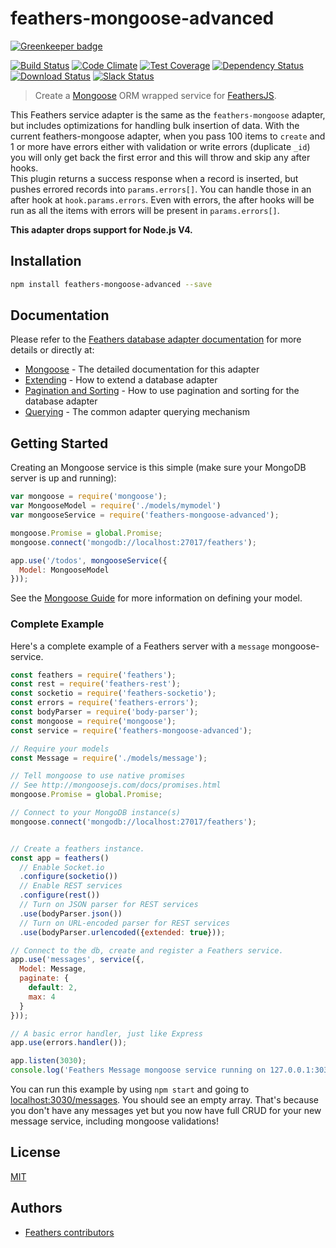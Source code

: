 feathers-mongoose-advanced
================

[![Greenkeeper badge](https://badges.greenkeeper.io/marshallswain/feathers-mongoose-advanced.svg)](https://greenkeeper.io/)

[![Build Status](https://travis-ci.org/marshallswain/feathers-mongoose-advanced.png?branch=master)](https://travis-ci.org/marshallswain/feathers-mongoose-advanced)
[![Code Climate](https://codeclimate.com/github/marshallswain/feathers-mongoose-advanced/badges/gpa.svg)](https://codeclimate.com/github/marshallswain/feathers-mongoose-advanced)
[![Test Coverage](https://codeclimate.com/github/marshallswain/feathers-mongoose-advanced/badges/coverage.svg)](https://codeclimate.com/github/marshallswain/feathers-mongoose-advanced/coverage)
[![Dependency Status](https://img.shields.io/david/marshallswain/feathers-mongoose-advanced.svg?style=flat-square)](https://david-dm.org/marshallswain/feathers-mongoose-advanced)
[![Download Status](https://img.shields.io/npm/dm/feathers-mongoose-advanced.svg?style=flat-square)](https://www.npmjs.com/package/feathers-mongoose-advanced)
[![Slack Status](http://slack.feathersjs.com/badge.svg)](http://slack.feathersjs.com)


> Create a [Mongoose](http://mongoosejs.com/) ORM wrapped service for [FeathersJS](https://github.com/feathersjs).

This Feathers service adapter is the same as the `feathers-mongoose` adapter, but includes optimizations for handling bulk insertion of data.
With the current feathers-mongoose adapter, when you pass 100 items to `create` and 1 or more have errors either with validation or write errors (duplicate `_id`) you will only get back the first error and this will throw and skip any after hooks.  
This plugin returns a success response when a record is inserted, but pushes errored records into
`params.errors[]`.  You can handle those in an after hook at `hook.params.errors`. Even with errors, the after hooks will be run as all the items with errors will be present in `params.errors[]`.

**This adapter drops support for Node.js V4.**

## Installation

```bash
npm install feathers-mongoose-advanced --save
```

## Documentation

Please refer to the [Feathers database adapter documentation](http://docs.feathersjs.com/databases/readme.html) for more details or directly at:

- [Mongoose](http://docs.feathersjs.com/databases/mongoose.html) - The detailed documentation for this adapter
- [Extending](http://docs.feathersjs.com/databases/extending.html) - How to extend a database adapter
- [Pagination and Sorting](http://docs.feathersjs.com/databases/pagination.html) - How to use pagination and sorting for the database adapter
- [Querying](http://docs.feathersjs.com/databases/querying.html) - The common adapter querying mechanism

## Getting Started

Creating an Mongoose service is this simple (make sure your MongoDB server is up and running):

```js
var mongoose = require('mongoose');
var MongooseModel = require('./models/mymodel')
var mongooseService = require('feathers-mongoose-advanced');

mongoose.Promise = global.Promise;
mongoose.connect('mongodb://localhost:27017/feathers');

app.use('/todos', mongooseService({
  Model: MongooseModel
}));
```

See the [Mongoose Guide](http://mongoosejs.com/docs/guide.html) for more information on defining your model.

### Complete Example

Here's a complete example of a Feathers server with a `message` mongoose-service.

```js
const feathers = require('feathers');
const rest = require('feathers-rest');
const socketio = require('feathers-socketio');
const errors = require('feathers-errors');
const bodyParser = require('body-parser');
const mongoose = require('mongoose');
const service = require('feathers-mongoose-advanced');

// Require your models
const Message = require('./models/message');

// Tell mongoose to use native promises
// See http://mongoosejs.com/docs/promises.html
mongoose.Promise = global.Promise;

// Connect to your MongoDB instance(s)
mongoose.connect('mongodb://localhost:27017/feathers');


// Create a feathers instance.
const app = feathers()
  // Enable Socket.io
  .configure(socketio())
  // Enable REST services
  .configure(rest())
  // Turn on JSON parser for REST services
  .use(bodyParser.json())
  // Turn on URL-encoded parser for REST services
  .use(bodyParser.urlencoded({extended: true}));

// Connect to the db, create and register a Feathers service.
app.use('messages', service({,
  Model: Message,
  paginate: {
    default: 2,
    max: 4
  }
}));

// A basic error handler, just like Express
app.use(errors.handler());

app.listen(3030);
console.log('Feathers Message mongoose service running on 127.0.0.1:3030');
```

You can run this example by using `npm start` and going to [localhost:3030/messages](http://localhost:3030/messages). You should see an empty array. That's because you don't have any messages yet but you now have full CRUD for your new message service, including mongoose validations!

## License

[MIT](LICENSE)

## Authors

- [Feathers contributors](https://github.com/marshallswain/feathers-mongoose-advanced/graphs/contributors)
